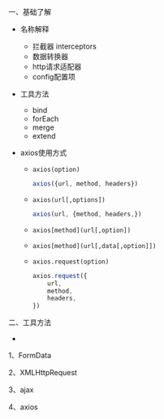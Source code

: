 一、基础了解

- 名称解释

  - 拦截器 interceptors
  - 数据转换器
  - http请求适配器
  - config配置项

- 工具方法

  - bind
  - forEach
  - merge
  - extend

- axios使用方式

  - `axios(option)`

    ```javascript
    axios({url, method, headers})
    ```

  - `axios(url[,options])`

    ```javascript
    axios(url, {method, headers,})
    ```

  - `axios[method](url[,option])`

  - `axios[method](url[,data[,option]])`

  - `axios.request(option)`

    ```javascript
    axios.request({
    	url,
    	method,
    	headers,
    })
    ```



二、工具方法

- 

1、FormData





2、XMLHttpRequest



3、ajax



4、axios
